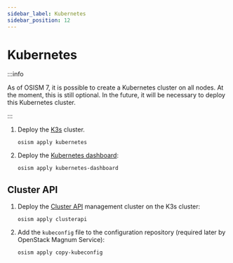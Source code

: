 ```yaml
---
sidebar_label: Kubernetes
sidebar_position: 12
---
```


# Kubernetes

:::info

As of OSISM 7, it is possible to create a Kubernetes cluster on all nodes.
At the moment, this is still optional. In the future, it will be necessary
to deploy this Kubernetes cluster.

:::

1. Deploy the [K3s](https://k3s.io) cluster.

   ```
   osism apply kubernetes
   ```

2. Deploy the [Kubernetes dashboard](https://github.com/kubernetes/dashboard):

   ```
   osism apply kubernetes-dashboard
   ```

## Cluster API

1. Deploy the [Cluster API](https://cluster-api.sigs.k8s.io) management cluster on the K3s cluster:

   ```
   osism apply clusterapi
   ```

2. Add the `kubeconfig` file to the configuration repository (required later by OpenStack
   Magnum Service):

   ```
   osism apply copy-kubeconfig
   ```
